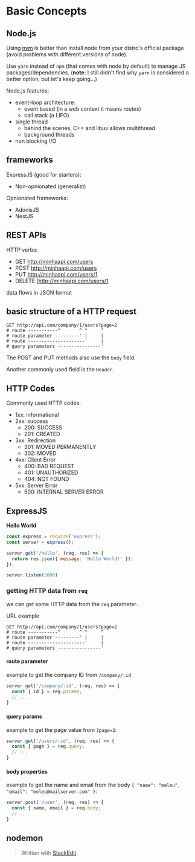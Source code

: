 # Basic Concepts

## Node.js

Using [nvm](https://github.com/nvm-sh/nvm) is better than install node from your distro's official package (avoid problems with different versions of node).

Use `yarn` instead of `npm` (that comes with node by default) to manage JS packages/dependencies. (**note**: I still didn't find why `yarn` is considered a better option, but let's keep going...)

Node.js features:

- event-loop architecture:
    - event based (in a web context it means *routes*)
    - call stack (a LIFO)
- single thread
    - behind the scenes, C++ and libuv allows multithread
    - background threads
- non blocking I/O

## frameworks

ExpressJS (good for starters):

- Non-opnionated (generalist)

Opnionated frameworks:

- AdonisJS
- NestJS


## REST APIs

HTTP verbs:

-  GET http://minhaapi.com/users
-  POST http://minhaapi.com/users
-  PUT http://minhaapi.com/users/1
-  DELETE [http://minhaapi.com/users/1

data flows in JSON format

## basic structure of a HTTP request

```
GET http://api.com/company/1/users?page=2
# route -----------^       ^ ^     ^
# route parameter ---------' |     |
# route ---------------------'     |
# query parameters ----------------'
```

The POST and PUT methods also use the `body` field.

Another commonly used field is the `Header`.


## HTTP Codes

Commonly used HTTP codes:

-   1xx: informational
-   2xx: success
    -   200: SUCCESS
    -   201: CREATED
-   3xx: Redirection
    -   301: MOVED PERMANENTLY
    -   302: MOVED
-   4xx: Client Error
    -   400: BAD REQUEST
    -   401: UNAUTHORIZED
    -   404: NOT FOUND
-   5xx: Server Error
    -   500: INTERNAL SERVER ERROR


## ExpressJS

**Hello World**
```js
const express = require('express');
const server = express();

server.get('/hello', (req, res) => {
  return res.json({ message: 'Hello World!' });
});

server.listen(3000)
```

### getting HTTP data from `req`

we can get some HTTP data from the `req` parameter.

URL example
```
GET http://api.com/company/1/users?page=2
# route -----------^       ^ ^     ^
# route parameter ---------' |     |
# route ---------------------'     |
# query parameters ----------------'
```
#### route parameter

example to get the company ID from `/company/:id`
```js
server.get('/company/:id', (req, res) => {
  const { id } = req.params;
  // ...
}
```

#### query params

example to get the page value from `?page=2`:
```js
server.get('/users/:id', (req, res) => {
  const { page } = req.query;
  // ...
}
```

#### body properties

example to get the name and email from the body `{ "name": "meleu", "email": "meleu@mailserver.com" }`:
```js
server.post('/user', (req, res) => {
  const { name, email } = req.body;
  // ...
}
```

## nodemon







> Written with [StackEdit](https://stackedit.io/).
<!--stackedit_data:
eyJoaXN0b3J5IjpbLTE3MDQzMDkyMywtMTE2OTQ5MzgwMywtND
MwNDc5NDMzXX0=
-->